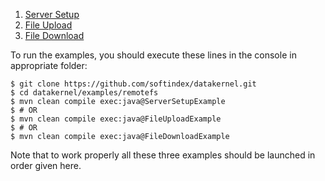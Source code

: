 
1. [Server Setup](https://github.com/softindex/datakernel/blob/master/examples/remotefs/src/main/java/io/datakernel/examples/ServerSetupExample.java)
2. [File Upload](https://github.com/softindex/datakernel/blob/master/examples/remotefs/src/main/java/io/datakernel/examples/FileUploadExample.java)
3. [File Download](https://github.com/softindex/datakernel/blob/master/examples/remotefs/src/main/java/io/datakernel/examples/FileDownloadExample.java)

To run the examples, you should execute these lines in the console in appropriate folder:
```
$ git clone https://github.com/softindex/datakernel.git
$ cd datakernel/examples/remotefs
$ mvn clean compile exec:java@ServerSetupExample
$ # OR
$ mvn clean compile exec:java@FileUploadExample
$ # OR
$ mvn clean compile exec:java@FileDownloadExample
```

Note that to work properly all these three examples should be launched in order given here.